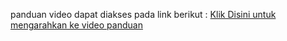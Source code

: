 panduan video dapat diakses pada link berikut :
[Klik Disini untuk mengarahkan ke video panduan](https://drive.google.com/drive/folders/1AV-IX34TNk8d-rML4VTGfQkj38RiszEg?hl=id)
